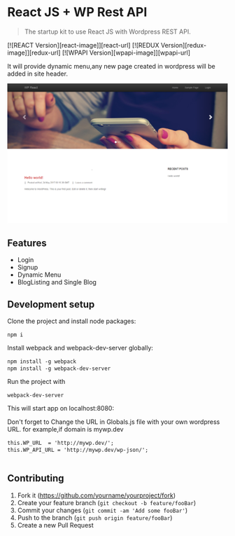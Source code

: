 # React JS  + WP Rest API 
> The startup kit to use React JS with Wordpress REST API.

[![REACT Version][react-image]][react-url]
[![REDUX Version][redux-image]][redux-url]
[![WPAPI Version][wpapi-image]][wpapi-url]


It will provide dynamic menu,any new page created in wordpress will be added in site header.

![](wp-react-blog.png)

## Features

* Login
* Signup
* Dynamic Menu
* BlogListing and Single Blog

## Development setup

Clone the project and install node packages:

```
npm i
```
Install webpack and webpack-dev-server globally:

```
npm install -g webpack
npm install -g webpack-dev-server
```

Run the project with
```
webpack-dev-server
```
This will start app on localhost:8080:


Don't forget to Change the URL in Globals.js file with your own wordpress URL.
for example,if domain is mywp.dev
```
this.WP_URL  = 'http://mywp.dev/';
this.WP_API_URL = 'http://mywp.dev/wp-json/';
		
```

## Contributing

1. Fork it (<https://github.com/yourname/yourproject/fork>)
2. Create your feature branch (`git checkout -b feature/fooBar`)
3. Commit your changes (`git commit -am 'Add some fooBar'`)
4. Push to the branch (`git push origin feature/fooBar`)
5. Create a new Pull Request
